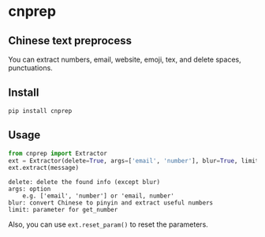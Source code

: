 # cnprep

## Chinese text preprocess

You can extract numbers, email, website, emoji, tex, and delete spaces, punctuations.

## Install

```
pip install cnprep
```

## Usage

```Python
from cnprep import Extractor
ext = Extractor(delete=True, args=['email', 'number'], blur=True, limit=5)
ext.extract(message)
```

```
delete: delete the found info (except blur)
args: option
    e.g. ['email', 'number'] or 'email, number'
blur: convert Chinese to pinyin and extract useful numbers
limit: parameter for get_number
```

Also, you can use `ext.reset_param()` to reset the parameters.